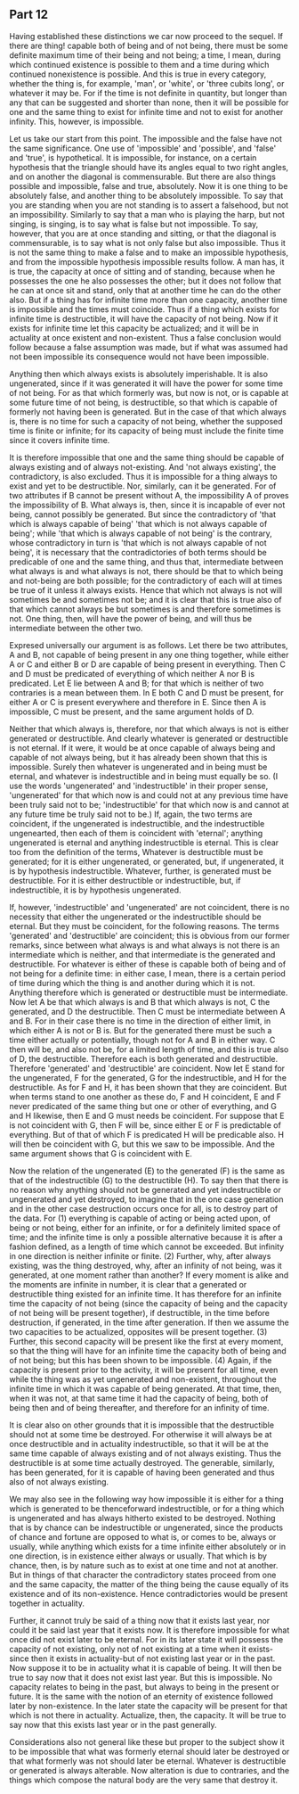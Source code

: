 ## Part 12

Having established these distinctions we car now proceed to the sequel.
If there are thing!
capable both of being and of not being, there must be some definite maximum time of their being and not being; a time, I mean, during which continued existence is possible to them and a time during which continued nonexistence is possible.
And this is true in every category, whether the thing is, for example, 'man', or 'white', or 'three cubits long', or whatever it may be.
For if the time is not definite in quantity, but longer than any that can be suggested and shorter than none, then it will be possible for one and the same thing to exist for infinite time and not to exist for another infinity.
This, however, is impossible.

Let us take our start from this point.
The impossible and the false have not the same significance.
One use of 'impossible' and 'possible', and 'false' and 'true', is hypothetical.
It is impossible, for instance, on a certain hypothesis that the triangle should have its angles equal to two right angles, and on another the diagonal is commensurable.
But there are also things possible and impossible, false and true, absolutely.
Now it is one thing to be absolutely false, and another thing to be absolutely impossible.
To say that you are standing when you are not standing is to assert a falsehood, but not an impossibility.
Similarly to say that a man who is playing the harp, but not singing, is singing, is to say what is false but not impossible.
To say, however, that you are at once standing and sitting, or that the diagonal is commensurable, is to say what is not only false but also impossible.
Thus it is not the same thing to make a false and to make an impossible hypothesis, and from the impossible hypothesis impossible results follow.
A man has, it is true, the capacity at once of sitting and of standing, because when he possesses the one he also possesses the other; but it does not follow that he can at once sit and stand, only that at another time he can do the other also.
But if a thing has for infinite time more than one capacity, another time is impossible and the times must coincide.
Thus if a thing which exists for infinite time is destructible, it will have the capacity of not being.
Now if it exists for infinite time let this capacity be actualized; and it will be in actuality at once existent and non-existent.
Thus a false conclusion would follow because a false assumption was made, but if what was assumed had not been impossible its consequence would not have been impossible.

Anything then which always exists is absolutely imperishable.
It is also ungenerated, since if it was generated it will have the power for some time of not being.
For as that which formerly was, but now is not, or is capable at some future time of not being, is destructible, so that which is capable of formerly not having been is generated.
But in the case of that which always is, there is no time for such a capacity of not being, whether the supposed time is finite or infinite; for its capacity of being must include the finite time since it covers infinite time.

It is therefore impossible that one and the same thing should be capable of always existing and of always not-existing.
And 'not always existing', the contradictory, is also excluded.
Thus it is impossible for a thing always to exist and yet to be destructible.
Nor, similarly, can it be generated.
For of two attributes if B cannot be present without A, the impossibility A of proves the impossibility of B.
What always is, then, since it is incapable of ever not being, cannot possibly be generated.
But since the contradictory of 'that which is always capable of being' 'that which is not always capable of being'; while 'that which is always capable of not being' is the contrary, whose contradictory in turn is 'that which is not always capable of not being', it is necessary that the contradictories of both terms should be predicable of one and the same thing, and thus that, intermediate between what always is and what always is not, there should be that to which being and not-being are both possible; for the contradictory of each will at times be true of it unless it always exists.
Hence that which not always is not will sometimes be and sometimes not be; and it is clear that this is true also of that which cannot always be but sometimes is and therefore sometimes is not.
One thing, then, will have the power of being, and will thus be intermediate between the other two.

Expresed universally our argument is as follows.
Let there be two attributes, A and B, not capable of being present in any one thing together, while either A or C and either B or D are capable of being present in everything.
Then C and D must be predicated of everything of which neither A nor B is predicated.
Let E lie between A and B; for that which is neither of two contraries is a mean between them.
In E both C and D must be present, for either A or C is present everywhere and therefore in E. Since then A is impossible, C must be present, and the same argument holds of D.

Neither that which always is, therefore, nor that which always is not is either generated or destructible.
And clearly whatever is generated or destructible is not eternal.
If it were, it would be at once capable of always being and capable of not always being, but it has already been shown that this is impossible.
Surely then whatever is ungenerated and in being must be eternal, and whatever is indestructible and in being must equally be so.
(I use the words 'ungenerated' and 'indestructible' in their proper sense, 'ungenerated' for that which now is and could not at any previous time have been truly said not to be; 'indestructible' for that which now is and cannot at any future time be truly said not to be.)
If, again, the two terms are coincident, if the ungenerated is indestructible, and the indestructible ungenearted, then each of them is coincident with 'eternal'; anything ungenerated is eternal and anything indestructible is eternal.
This is clear too from the definition of the terms, Whatever is destructible must be generated; for it is either ungenerated, or generated, but, if ungenerated, it is by hypothesis indestructible.
Whatever, further, is generated must be destructible.
For it is either destructible or indestructible, but, if indestructible, it is by hypothesis ungenerated.

If, however, 'indestructible' and 'ungenerated' are not coincident, there is no necessity that either the ungenerated or the indestructible should be eternal.
But they must be coincident, for the following reasons.
The terms 'generated' and 'destructible' are coincident; this is obvious from our former remarks, since between what always is and what always is not there is an intermediate which is neither, and that intermediate is the generated and destructible.
For whatever is either of these is capable both of being and of not being for a definite time: in either case, I mean, there is a certain period of time during which the thing is and another during which it is not.
Anything therefore which is generated or destructible must be intermediate.
Now let A be that which always is and B that which always is not, C the generated, and D the destructible.
Then C must be intermediate between A and B.
For in their case there is no time in the direction of either limit, in which either A is not or B is.
But for the generated there must be such a time either actually or potentially, though not for A and B in either way.
C then will be, and also not be, for a limited length of time, and this is true also of D, the destructible.
Therefore each is both generated and destructible.
Therefore 'generated' and 'destructible' are coincident.
Now let E stand for the ungenerated, F for the generated, G for the indestructible, and H for the destructible.
As for F and H, it has been shown that they are coincident.
But when terms stand to one another as these do, F and H coincident, E and F never predicated of the same thing but one or other of everything, and G and H likewise, then E and G must needs be coincident.
For suppose that E is not coincident with G, then F will be, since either E or F is predictable of everything.
But of that of which F is predicated H will be predicable also.
H will then be coincident with G, but this we saw to be impossible.
And the same argument shows that G is coincident with E.

Now the relation of the ungenerated (E) to the generated (F) is the same as that of the indestructible (G) to the destructible (H).
To say then that there is no reason why anything should not be generated and yet indestructible or ungenerated and yet destroyed, to imagine that in the one case generation and in the other case destruction occurs once for all, is to destroy part of the data.
For (1) everything is capable of acting or being acted upon, of being or not being, either for an infinite, or for a definitely limited space of time; and the infinite time is only a possible alternative because it is after a fashion defined, as a length of time which cannot be exceeded.
But infinity in one direction is neither infinite or finite.
(2) Further, why, after always existing, was the thing destroyed, why, after an infinity of not being, was it generated, at one moment rather than another?
If every moment is alike and the moments are infinite in number, it is clear that a generated or destructible thing existed for an infinite time.
It has therefore for an infinite time the capacity of not being (since the capacity of being and the capacity of not being will be present together), if destructible, in the time before destruction, if generated, in the time after generation.
If then we assume the two capacities to be actualized, opposites will be present together.
(3) Further, this second capacity will be present like the first at every moment, so that the thing will have for an infinite time the capacity both of being and of not being; but this has been shown to be impossible.
(4) Again, if the capacity is present prior to the activity, it will be present for all time, even while the thing was as yet ungenerated and non-existent, throughout the infinite time in which it was capable of being generated.
At that time, then, when it was not, at that same time it had the capacity of being, both of being then and of being thereafter, and therefore for an infinity of time.

It is clear also on other grounds that it is impossible that the destructible should not at some time be destroyed.
For otherwise it will always be at once destructible and in actuality indestructible, so that it will be at the same time capable of always existing and of not always existing.
Thus the destructible is at some time actually destroyed.
The generable, similarly, has been generated, for it is capable of having been generated and thus also of not always existing.

We may also see in the following way how impossible it is either for a thing which is generated to be thenceforward indestructible, or for a thing which is ungenerated and has always hitherto existed to be destroyed.
Nothing that is by chance can be indestructible or ungenerated, since the products of chance and fortune are opposed to what is, or comes to be, always or usually, while anything which exists for a time infinite either absolutely or in one direction, is in existence either always or usually.
That which is by chance, then, is by nature such as to exist at one time and not at another.
But in things of that character the contradictory states proceed from one and the same capacity, the matter of the thing being the cause equally of its existence and of its non-existence.
Hence contradictories would be present together in actuality.

Further, it cannot truly be said of a thing now that it exists last year, nor could it be said last year that it exists now.
It is therefore impossible for what once did not exist later to be eternal.
For in its later state it will possess the capacity of not existing, only not of not existing at a time when it exists-since then it exists in actuality-but of not existing last year or in the past.
Now suppose it to be in actuality what it is capable of being.
It will then be true to say now that it does not exist last year.
But this is impossible.
No capacity relates to being in the past, but always to being in the present or future.
It is the same with the notion of an eternity of existence followed later by non-existence.
In the later state the capacity will be present for that which is not there in actuality.
Actualize, then, the capacity.
It will be true to say now that this exists last year or in the past generally.

Considerations also not general like these but proper to the subject show it to be impossible that what was formerly eternal should later be destroyed or that what formerly was not should later be eternal.
Whatever is destructible or generated is always alterable.
Now alteration is due to contraries, and the things which compose the natural body are the very same that destroy it.

